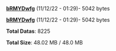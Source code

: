 [**bRMYDwfg**](/data/bRMYDwfg.txt) (11/12/22 - 01:29)- 5042 bytes

[**bRMYDwfg**](/data/bRMYDwfg.txt) (11/12/22 - 01:29)- 5042 bytes

**Total Datas**: 8225

**Total Size**: 48.02 MB / 48.0 MB
